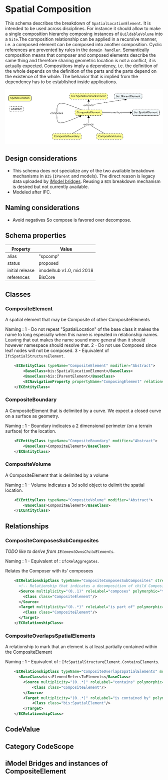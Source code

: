 # Spatial Composition

This schema describes the breakdown of `SpatialLocationElement`. It is intended to be used across disciplines. For instance it should allow to make a single composition hierarchy composing instances of `BuildableVolume` into a `Site`.The composition relationship can be applied in a recursive manner, i.e. a composed element can be composed into another composition. Cyclic references are prevented by rules in the `domain handler`. Semantically composition means that composer and composed elements describe the same thing and therefore sharing geometric location is not a conflict, it is actually expected. Compositions imply a dependency, i.e. the definition of the whole depends on the definition of the parts and the parts depend on the existence of the whole. The behavior that is implied from the dependency has to be established inside applications.

![SpatialComposition](./media/composite-element.png)

## Design considerations

- This schema does not specialize any of the two available breakdown mechanisms in `BIS` (`IParent` and models). The direct reason is legacy data uploaded by [iModel bridges](./../intro/imodel-bridges.md). Reusing a `BIS` breakdown mechanism is desired but not currently available.
- Modeled after IFC.

## Naming considerations

- Avoid negatives So compose is favored over decompose.

## Schema properties

Property | Value
--|--
alias           | "spcomp"
status          | proposed
initial release | imodelhub v1.0, mid 2018
references      | BisCore

## Classes

### CompositeElement

A spatial element that may be Composite of other CompositeElements

Naming :
1 - Do not repeat "SpatialLocation" of the base class it makes the name to long especially when this name is repeated in relationship names. Leaving that out makes the name sound more general than it should however namespace should resolve that.
2 - Do not use Composed since leaf nodes will not be composed.
3 - Equivalent of `IfcSpatialStructureElement`.

```xml
    <ECEntityClass typeName="CompositeElement" modifier="Abstract">
        <BaseClass>bis:SpatialLocationElement</BaseClass>
        <BaseClass>bis:IParentElement</BaseClass>
        <ECNavigationProperty propertyName="ComposingElement" relationshipName="CompositeComposesSubComposites" direction="Backward" description="The Composite Element" />
    </ECEntityClass>
```

### CompositeBoundary

A CompositeElement that is delimited by a curve. We expect a closed curve on a surface as geometry.

Naming :
1 - Boundary indicates a 2 dimensional perimeter (on a terrain surface) for the location.

```xml
    <ECEntityClass typeName="CompositeBoundary" modifier="Abstract">
        <BaseClass>CompositeElement</BaseClass>
    </ECEntityClass>
```

### CompositeVolume

A CompositeElement that is delimited by a volume

Naming :
1 - Volume indicates a 3d solid object to delimit the spatial location.

```xml
    <ECEntityClass typeName="CompositeVolume" modifier="Abstract">
        <BaseClass>CompositeElement</BaseClass>
    </ECEntityClass>
```

## Relationships

### CompositeComposesSubComposites

*TODO like to derive from `IElementOwnsChildElements`.*

Naming :
1 - Equivalent of : `IfcRelAggregates`.

Relates the Composer with its' composees

```xml
    <ECRelationshipClass typeName="CompositeComposesSubComposites" strength="embedding" modifier="None">
      <!-- Relationship that indicates a decomposition of child CompositeElement -->
      <Source multiplicity="(0..1)" roleLabel="composes" polymorphic="true">
        <Class class="CompositeElement"/>
      </Source>
      <Target multiplicity="(0..*)" roleLabel="is part of" polymorphic="true">
        <Class class="CompositeElement"/>
      </Target>
    </ECRelationshipClass>
```

### CompositeOverlapsSpatialElements

A relationship to mark that an element is at least partially contained within the CompositeElement

Naming :
1 - Equivalent of : `IfcSpatialStructureElement.ContainsElements`.

```xml
    <ECRelationshipClass typeName="CompositeOverlapsSpatialElements" modifier="None" strength="referencing">
      <BaseClass>bis:ElementRefersToElements</BaseClass>
        <Source multiplicity="(0..*)" roleLabel="contains" polymorphic="true">
            <Class class="CompositeElement"/>
        </Source>
        <Target multiplicity="(0..*)" roleLabel="is contained by" polymorphic="true">
            <Class class="bis:SpatialElement"/>
        </Target>
    </ECRelationshipClass>
```

## CodeValue

## Category CodeScope

## iModel Bridges and instances of CompositeElement
